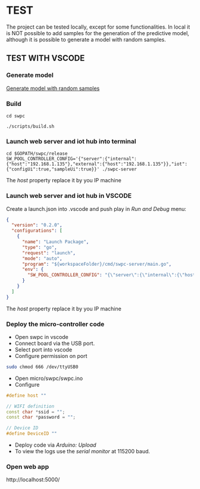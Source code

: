 # TEST

The project can be tested locally, except for some functionalities. In local it is NOT possible to add samples for the generation of the predictive model, although it is possible to generate a model with random samples.

## TEST WITH VSCODE

### Generate model

[Generate model with random samples](./ai.md)

### Build

```shell
cd swpc
```

```shell
./scripts/build.sh
```

### Launch web server and iot hub into terminal

```shell
cd $GOPATH/swpc/release
SW_POOL_CONTROLLER_CONFIG='{"server":{"internal":{"host":"192.168.1.135"},"external":{"host":"192.168.1.135"}},"iot":{"configUi":true,"sampleUi":true}}' ./swpc-server
```

The *host* property replace it by you IP machine

### Launch web server and iot hub in VSCODE

Create a launch.json into .vscode and push play in *Run and Debug* menu:

```json
{
  "version": "0.2.0",
  "configurations": [
    {
      "name": "Launch Package",
      "type": "go",
      "request": "launch",
      "mode": "auto",
      "program": "${workspaceFolder}/cmd/swpc-server/main.go",
      "env": {
        "SW_POOL_CONTROLLER_CONFIG": "{\"server\":{\"internal\":{\"host\":\"192.168.1.135\"},\"external\":{\"host\":\"192.168.1.135\"}},\"iot\":{\"configUi\":true,\"sampleUi\":true}}"
      }
    }
  ]
}
```

The *host* property replace it by you IP machine

### Deploy the micro-controller code

- Open swpc in vscode
- Connect board via the USB port.
- Select port into vscode
- Configure permission on port

~~~bash
sudo chmod 666 /dev/ttyUSB0
~~~

- Open micro/swpc/swpc.ino
- Configure

~~~c++
#define host ""

// WIFI definition
const char *ssid = "";
const char *password = "";

// Device ID
#define DeviceID ""
~~~

- Deploy code via *Arduino: Upload*
- To view the logs use the *serial monitor* at 115200 baud.

### Open web app

http://localhost:5000/
